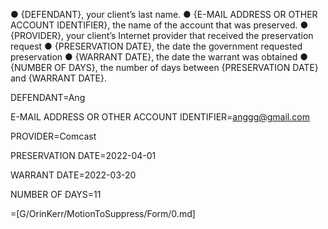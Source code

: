 ●	{DEFENDANT}, your client’s last name.
●	{E-MAIL ADDRESS OR OTHER ACCOUNT IDENTIFIER}, the name of the account that was preserved. 
●	{PROVIDER}, your client’s Internet provider that received the preservation request
●	{PRESERVATION DATE}, the date the government requested preservation
●	{WARRANT DATE}, the date the warrant was obtained
●	{NUMBER OF DAYS}, the number of days between {PRESERVATION DATE} and {WARRANT DATE}. 


DEFENDANT=Ang

E-MAIL ADDRESS OR OTHER ACCOUNT IDENTIFIER=anggg@gmail.com

PROVIDER=Comcast

PRESERVATION DATE=2022-04-01

WARRANT DATE=2022-03-20

NUMBER OF DAYS=11

=[G/OrinKerr/MotionToSuppress/Form/0.md]

